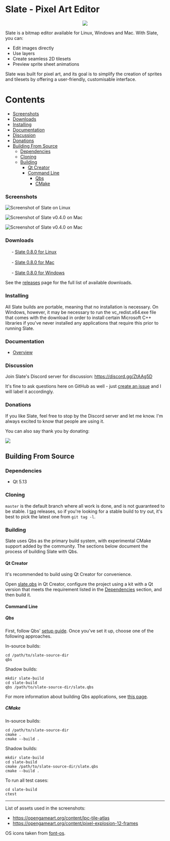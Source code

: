 # Slate - Pixel Art Editor

<p align="center">
  <img src="https://github.com/mitchcurtis/slate/blob/master/app/images/logo/slate-icon-web.svg" />
</p>

Slate is a bitmap editor available for Linux, Windows and Mac. With Slate, you can:

- Edit images directly
- Use layers
- Create seamless 2D tilesets
- Preview sprite sheet animations

Slate was built for pixel art, and its goal is to simplify the creation of sprites and tilesets by offering a user-friendly, customisable interface.

<!--
    Note: generate the table of contents for each file with the following commands:

    cd ~/dev/slate
    doctoc . --github --title '# Contents'
-->

<!-- START doctoc generated TOC please keep comment here to allow auto update -->
<!-- DON'T EDIT THIS SECTION, INSTEAD RE-RUN doctoc TO UPDATE -->
# Contents

  - [Screenshots](#screenshots)
  - [Downloads](#downloads)
  - [Installing](#installing)
  - [Documentation](#documentation)
  - [Discussion](#discussion)
  - [Donations](#donations)
- [Building From Source](#building-from-source)
  - [Dependencies](#dependencies)
  - [Cloning](#cloning)
  - [Building](#building)
    - [Qt Creator](#qt-creator)
    - [Command Line](#command-line)
      - [Qbs](#qbs)
      - [CMake](#cmake)

<!-- END doctoc generated TOC please keep comment here to allow auto update -->

### Screenshots

![Screenshot of Slate on Linux](https://github.com/mitchcurtis/slate/blob/master/doc/images/slate-v0.1.0-tileset-linux.png "Screenshot of Slate on Linux")

![Screenshot of Slate v0.4.0 on Mac](https://github.com/mitchcurtis/slate/blob/master/doc/images/slate-v0.4.0-layers-mac.png "Screenshot of Slate v0.4.0 on Mac")

![Screenshot of Slate v0.4.0 on Mac](https://github.com/mitchcurtis/slate/blob/master/doc/images/slate-v0.4.0-animation-mac.png "Screenshot of Slate v0.4.0 on Mac")

### Downloads ###

<!-- ![Linux](https://github.com/mitchcurtis/slate/blob/master/doc/images/os-icon-tux.svg "Linux") -->
<img src="https://github.com/mitchcurtis/slate/blob/master/doc/images/os-icon-tux.svg" width="16" height="16"> - [Slate 0.8.0 for Linux](https://github.com/mitchcurtis/slate/releases/download/v0.8.0/Slate-v0.8.0-linux.tar.xz)

<!-- ![Mac](https://github.com/mitchcurtis/slate/blob/master/doc/images/os-icon-mac.svg "Mac") -->
<img src="https://github.com/mitchcurtis/slate/blob/master/doc/images/os-icon-mac.svg" width="16" height="16"> - [Slate 0.8.0 for Mac](https://github.com/mitchcurtis/slate/releases/download/v0.8.0/Slate-v0.8.0-mac.dmg)

<!-- ![Windows](https://github.com/mitchcurtis/slate/blob/master/doc/images/os-icon-win.svg "Windows") -->
<img src="https://github.com/mitchcurtis/slate/blob/master/doc/images/os-icon-win.svg" width="16" height="16"> - [Slate 0.8.0 for Windows](https://github.com/mitchcurtis/slate/releases/download/v0.8.0/Slate-v0.8.0-windows.zip)

See the [releases](https://github.com/mitchcurtis/slate/releases) page for the full list of available downloads.

### Installing ###

All Slate builds are portable, meaning that no installation is necessary. On Windows, however, it may be necessary to run the vc_redist.x64.exe file that comes with the download in order to install certain Microsoft C++ libraries if you've never installed any applications that require this prior to running Slate.

### Documentation ###
- [Overview](https://github.com/mitchcurtis/slate/blob/master/doc/overview.md)

### Discussion ###

Join Slate's Discord server for discussion: https://discord.gg/ZtAAg5D

It's fine to ask questions here on GitHub as well - just [create an issue](https://github.com/mitchcurtis/slate/issues/new) and I will label it accordingly.

### Donations ###

If you like Slate, feel free to stop by the Discord server and let me know. I'm always excited to know that people are using it.

You can also say thank you by donating:

[![](https://www.paypalobjects.com/en_US/i/btn/btn_donate_LG.gif)](https://www.paypal.com/cgi-bin/webscr?cmd=_s-xclick&hosted_button_id=LLLVPKU2JW9P8&source=url)

## Building From Source ##

### Dependencies ###

* Qt 5.13

### Cloning ###

`master` is the default branch where all work is done, and is not guaranteed to be stable. I [tag](https://github.com/mitchcurtis/slate/tags) releases, so if you're looking for a stable build to try out, it's best to pick the latest one from `git tag -l`.

### Building ###

Slate uses Qbs as the primary build system, with experimental CMake support added by the community. The sections below document the process of building Slate with Qbs.

#### Qt Creator ####

It's recommended to build using Qt Creator for convenience.

Open [slate.qbs](https://github.com/mitchcurtis/slate/blob/master/slate.qbs) in Qt Creator, configure the project using a kit with a Qt version that meets the requirement listed in the [Dependencies](#dependencies) section, and then build it.

#### Command Line ####

##### Qbs

First, follow Qbs' [setup guide](http://doc.qt.io/qbs/setup.html). Once you've set it up, choose one of the following approaches.

In-source builds:

    cd /path/to/slate-source-dir
    qbs

Shadow builds:

    mkdir slate-build
    cd slate-build
    qbs /path/to/slate-source-dir/slate.qbs

For more information about building Qbs applications, see [this page](http://doc.qt.io/qbs/building-applications.html).

##### CMake

In-source builds:

    cd /path/to/slate-source-dir
    cmake .
    cmake --build .

Shadow builds:

    mkdir slate-build
    cd slate-build
    cmake /path/to/slate-source-dir/slate.qbs
    cmake --build .

To run all test cases:

    cd slate-build
    ctest

---

List of assets used in the screenshots:

- https://opengameart.org/content/lpc-tile-atlas
- https://opengameart.org/content/pixel-explosion-12-frames

OS icons taken from [font-os](https://github.com/JeyKeu/font-os).
